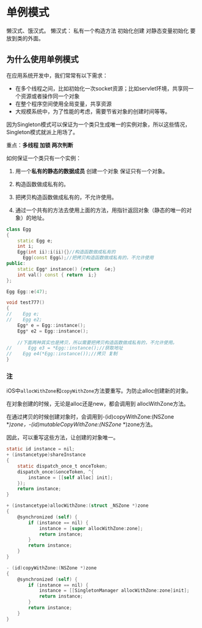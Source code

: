 # 单例模式

懒汉式、饿汉式。
懒汉式：
私有一个构造方法 初始化创建 
对静态变量初始化 要放到类的外面。

## 为什么使用单例模式

在应用系统开发中，我们常常有以下需求：

- 在多个线程之间，比如初始化一次socket资源；比如servlet环境，共享同一个资源或者操作同一个对象
- 在整个程序空间使用全局变量，共享资源
- 大规模系统中，为了性能的考虑，需要节省对象的创建时间等等。

因为Singleton模式可以保证为一个类只生成唯一的实例对象，所以这些情况，Singleton模式就派上用场了。

重点：**多线程  加锁   两次判断** 

如何保证一个类只有一个实例：

1. 用一个**私有的静态的数据成员** 创建一个对象  保证只有一个对象。

2. 构造函数做成私有的。

3. 把拷贝构造函数做成私有的，不允许使用。

4. 通过一个共有的方法去使用上面的方法，用指针返回对象（静态的唯一的对象）的地址。

```c++
class Egg
{
    static Egg e;
    int i;
    Egg(int ii):i(ii){}//构造函数做成私有的
	  Egg(const Egg&);//把拷贝构造函数做成私有的，不允许使用	
public:
    static Egg* instance() {return  &e;}
  	int val() const { return  i;}
};

Egg Egg::e(47);

void test777()
{
//    Egg e;
//    Egg e2;
    Egg* e = Egg::instance();
    Egg* e2 = Egg::instance();
  
  	//下面两种其实也是拷贝，所以需要把拷贝构造函数做成私有的，不允许使用。
//  	Egg e3 = *Egg::instance();//获取地址
//    Egg e4(*Egg::instance());//拷贝 复制
}
```

### 注

iOS中`allocWithZone`和`copyWithZone`方法要重写。为防止alloc创建新的对象。

在对象创建的时候，无论是alloc还是new，都会调用到 allocWithZone方法。

在通过拷贝的时候创建对象时，会调用到-(id)copyWithZone:(NSZone **)zone，-(id)mutableCopyWithZone:(NSZone* *)zone方法。

因此，可以重写这些方法，让创建的对象唯一。

```objective-c
static id instance = nil;
+ (instancetype)shareInstance
{
    static dispatch_once_t onceToken;
    dispatch_once(&onceToken, ^{
        instance = [[self alloc] init];
    });
    return instance;
}

+ (instancetype)allocWithZone:(struct _NSZone *)zone
{
    @synchronized (self) {
        if (instance == nil) {
            instance = [super allocWithZone:zone];
            return instance;
        }
        return instance;
    }
}

- (id)copyWithZone:(NSZone *)zone
{
    @synchronized (self) {
        if (instance == nil) {
            instance = [[SingletonManager allocWithZone:zone]init];
            return instance;
        }
        return instance;
    }
}
```

